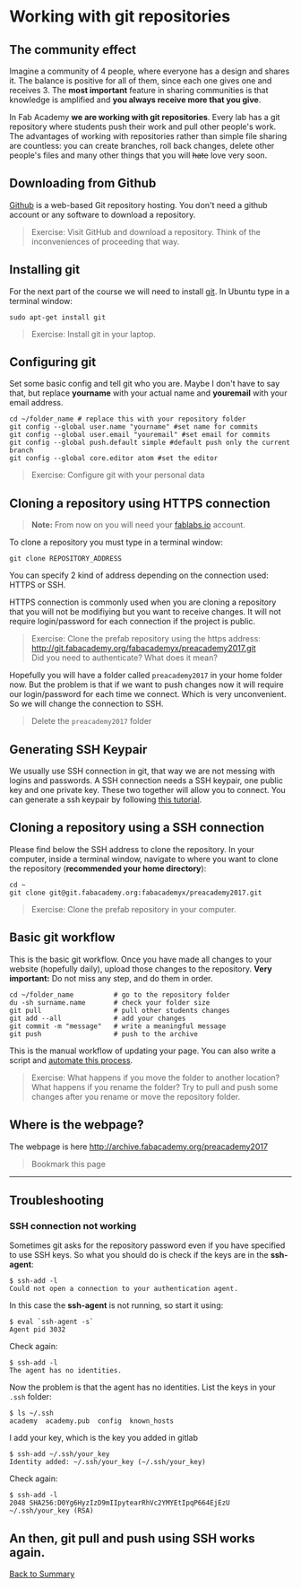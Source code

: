 # Working with git repositories

## The community effect
Imagine a community of 4 people, where everyone has a design and shares it. The balance is positive for all of them, since each one gives one and receives 3. The **most important** feature in sharing communities is that knowledge is amplified and **you always receive more that you give**.

In Fab Academy **we are working with git repositories**. Every lab has a git repository where students push their work and pull other people's work. The advantages of working with repositories rather than simple file sharing are countless: you can create branches, roll back changes, delete other people's files and many other things that you will ~~hate~~ love very soon.

## Downloading from Github
[Github](github.com) is a web-based Git repository hosting. You don't need a github account or any software to download a repository.

> Exercise: Visit GitHub and download a repository. Think of the inconveniences of proceeding that way.

## Installing git
For the next part of the course we will need to install [git](https://git-scm.com/). In Ubuntu type in a terminal window:

`sudo apt-get install git`

> Exercise: Install git in your laptop.

## Configuring git
Set some basic config and tell git who you are. Maybe I don't have to say that, but replace **yourname** with your actual name and **youremail** with your email address.

```
cd ~/folder_name # replace this with your repository folder
git config --global user.name "yourname" #set name for commits
git config --global user.email "youremail" #set email for commits
git config --global push.default simple #default push only the current branch
git config --global core.editor atom #set the editor
```
> Exercise: Configure git with your personal data

## Cloning a repository using HTTPS connection
> **Note:** From now on you will need your [fablabs.io](fablabs.io) account.

To clone a repository you must type in a terminal window:

`git clone REPOSITORY_ADDRESS`

You can specify 2 kind of address depending on the connection used: HTTPS or SSH.

HTTPS connection is commonly used when you are cloning a repository that you will not be modifiying but you want to receive changes. It will not require login/password for each connection if the project is public.

> Exercise: Clone the prefab repository using the https address:  
http://git.fabacademy.org/fabacademyx/preacademy2017.git  
Did you need to authenticate? What does it mean?

Hopefully you will have a folder called `preacademy2017` in your home folder now. But the problem is that if we want to push changes now it will require our login/password for each time we connect. Which is very unconvenient. So we will change the connection to SSH.

> Delete the `preacademy2017` folder

## Generating SSH Keypair
We usually use SSH connection in git, that way we are not messing with logins and passwords. A SSH connection needs a SSH keypair, one public key and one private key. These two together will allow you to connect. You can generate a ssh keypair by following [this tutorial](https://help.github.com/articles/generating-an-ssh-key/).

## Cloning a repository using a SSH connection
Please find below the SSH address to clone the repository. In your computer, inside a terminal window, navigate to where you want to clone the repository (**recommended your home directory**):

```
cd ~
git clone git@git.fabacademy.org:fabacademyx/preacademy2017.git
```

> Exercise: Clone the prefab repository in your computer.

## Basic git workflow
This is the basic git workflow. Once you have made all changes to your website (hopefully daily), upload those changes to the repository. **Very important:** Do not miss any step, and do them in order.
```
cd ~/folder_name          # go to the repository folder
du -sh surname.name       # check your folder size
git pull                  # pull other students changes
git add --all             # add your changes
git commit -m "message"   # write a meaningful message
git push                  # push to the archive
```
This is the manual workflow of updating your page. You can also write a script and  [automate this process](doc.md).

> Exercise: What happens if you move the folder to another location? What happens if you rename the folder? Try to pull and push some changes after you rename or move the repository folder.
>

## Where is the webpage?
The webpage is here http://archive.fabacademy.org/preacademy2017

> Bookmark this page

---

## Troubleshooting

### SSH connection not working
Sometimes git asks for the repository password even if you have specified to use SSH keys. So what you should do is check if the keys are in the **ssh-agent**:
```
$ ssh-add -l
Could not open a connection to your authentication agent.
```
In this case the **ssh-agent** is not running, so start it using:
```
$ eval `ssh-agent -s`
Agent pid 3032
```
Check again:
```
$ ssh-add -l
The agent has no identities.
```
Now the problem is that the agent has no identities. List the keys in your `.ssh` folder:
```
$ ls ~/.ssh
academy  academy.pub  config  known_hosts
```
I add your key, which is the key you added in gitlab
```
$ ssh-add ~/.ssh/your_key
Identity added: ~/.ssh/your_key (~/.ssh/your_key)
```
Check again:
```
$ ssh-add -l
2048 SHA256:D0Yg6HyzIzD9mIIpytearRhVc2YMYEtIpqP664EjEzU ~/.ssh/your_key (RSA)
```
An then, git pull and push using SSH works again.
---
[Back to Summary](../summary.md)

